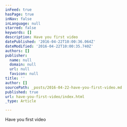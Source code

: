 ```yaml
---
inFeed: true
hasPage: true
inNav: false
inLanguage: null
starred: false
keywords: []
description: Have you first video
datePublished: '2016-04-22T10:00:36.064Z'
dateModified: '2016-04-22T10:00:35.740Z'
authors: []
publisher:
  name: null
  domain: null
  url: null
  favicon: null
title: ''
author: []
sourcePath: _posts/2016-04-22-have-you-first-video.md
published: true
url: have-you-first-video/index.html
_type: Article

---
```

Have you first video